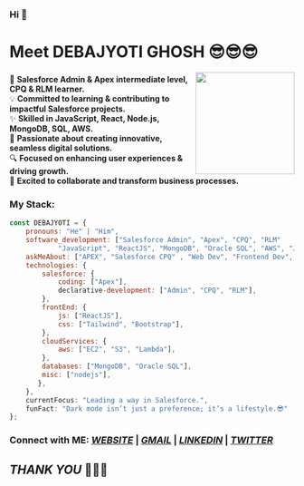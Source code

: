 ### Hi 👋
# Meet DEBAJYOTI GHOSH 😎😎😎

<img align="right" src="https://github.com/DGRYZER/DGRYZER/blob/main/IMG20241012213905_1-photoaidcom-cropped.png" width="175" height="180">

###
🌟 **Salesforce Admin & Apex intermediate level, CPQ & RLM learner.**  
💡  **Committed to learning & contributing to impactful Salesforce projects.**  
✨ **Skilled in JavaScript, React, Node.js, MongoDB, SQL, AWS.**  
🚀 **Passionate about creating innovative, seamless digital solutions.**  
🔍 **Focused on enhancing user experiences & driving growth.**  
🤝 **Excited to collaborate and transform business processes.**


### My Stack:

```javascript
const DEBAJYOTI = {
    pronouns: "He" | "Him",
    software_development: ["Salesforce Admin", "Apex", "CPQ", "RLM"
            "JavaScript", "ReactJS", "MongoDB", "Oracle SQL", "AWS", "Java"],
    askMeAbout: ["APEX", "Salesforce CPQ" , "Web Dev", "Frontend Dev", "Oracle SQL", "Mongo DB"],
    technologies: {
        salesforce: {
            coding: ["Apex"],
            declarative-development: ["Admin", "CPQ", "RLM"],
        },
        frontEnd: {
            js: ["ReactJS"],
            css: ["Tailwind", "Bootstrap"],
        },
        cloudServices: {
            aws: ["EC2", "S3", "Lambda"],
        },
        databases: ["MongoDB", "Oracle SQL"],
        misc: ["nodejs"],
       },
    },
    currentFocus: "Leading a way in Salesforce.",
    funFact: "Dark mode isn’t just a preference; it’s a lifestyle.😎"
};
```
### Connect with ME:    *<a href="https://debajyotighosh-25.web.app/">WEBSITE</a>* | *<a href="mailto:debajyotighosh200017@gmail.com">GMAIL</a>* | *<a href="https://www.linkedin.com/in/dgryzer/">LINKEDIN</a>* | *<a href="https://twitter.com/DgRyzer">TWITTER</a>*

## *THANK YOU* 🤪🤪🤪
